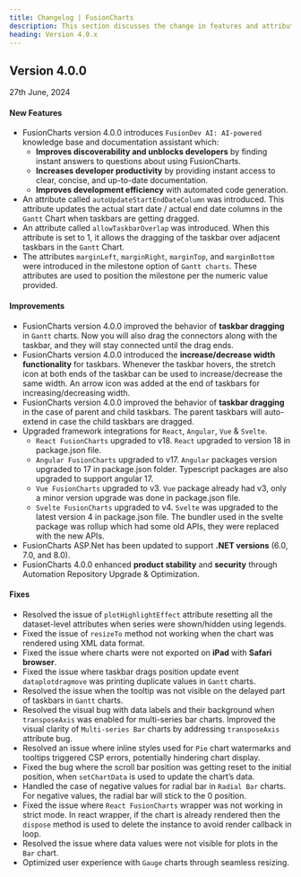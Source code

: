 ```yaml
---
title: Changelog | FusionCharts
description: This section discusses the change in features and attributes with the latest released version.
heading: Version 4.0.x
---
```


<h2 class="sub-heading">Version 4.0.0</h2>

<p class="release-date">27th June, 2024</p>

<h4>New Features</h4>

- FusionCharts version 4.0.0 introduces `FusionDev AI: AI-powered` knowledge base and documentation assistant which:
  - **Improves discoverability and unblocks developers** by finding instant answers to questions about using FusionCharts.
  - **Increases developer productivity** by providing instant access to clear, concise, and up-to-date documentation.
  - **Improves development efficiency** with automated code generation.
- An attribute called `autoUpdateStartEndDateColumn` was introduced. This attribute updates the actual start date / actual end date columns in the `Gantt` Chart when taskbars are getting dragged.
- An attribute called `allowTaskbarOverlap` was introduced. When this attribute is set to 1, it allows the dragging of the taskbar over adjacent taskbars in the `Gantt` Chart.
- The attributes `marginLeft`, `marginRight`, `marginTop`, and `marginBottom` were introduced in the milestone option of `Gantt charts`. These attributes are used to position the milestone per the numeric value provided.

<h4>Improvements</h4>

- FusionCharts version 4.0.0 improved the behavior of **taskbar dragging** in `Gantt` charts. Now you will also drag the connectors along with the taskbar, and they will stay connected until the drag ends.
- FusionCharts version 4.0.0 introduced the **increase/decrease width functionality** for taskbars. Whenever the taskbar hovers, the stretch icon at both ends of the taskbar can be used to increase/decrease the same width. An arrow icon was added at the end of taskbars for increasing/decreasing width.
- FusionCharts version 4.0.0 improved the behavior of **taskbar dragging** in the case of parent and child taskbars. The parent taskbars will auto-extend in case the child taskbars are dragged.
- Upgraded framework integrations for `React`, `Angular`, `Vue` & `Svelte`.
  - `React FusionCharts` upgraded to v18. `React` upgraded to version 18 in package.json file.
  - `Angular FusionCharts` upgraded to v17. `Angular` packages version upgraded to 17 in package.json folder. Typescript packages are also upgraded to support angular 17.
  - `Vue FusionCharts` upgraded to v3. `Vue` package already had v3, only a minor version upgrade was done in package.json file.
  - `Svelte FusionCharts` upgraded to v4. `Svelte` was upgraded to the latest version 4 in package.json file. The bundler used in the svelte package was rollup which had some old APIs, they were replaced with the new APIs.
- FusionCharts ASP.Net has been updated to support **.NET versions** (6.0, 7.0, and 8.0).
- FusionCharts 4.0.0 enhanced **product stability** and **security** through Automation Repository Upgrade & Optimization.  

<h4>Fixes</h4>

- Resolved the issue of `plotHighlightEffect` attribute resetting all the dataset-level attributes when series were shown/hidden using legends.
- Fixed the issue of `resizeTo` method not working when the chart was rendered using XML data format.
- Fixed the issue where charts were not exported on **iPad** with **Safari browser**.
- Fixed the issue where taskbar drags position update event `dataplotdragmove` was printing duplicate values in `Gantt` charts.
- Resolved the issue when the tooltip was not visible on the delayed part of taskbars in `Gantt` charts.
- Resolved the visual bug with data labels and their background when `transposeAxis` was enabled for multi-series bar charts. Improved the visual clarity of `Multi-series Bar` charts by addressing `transposeAxis` attribute bug.
- Resolved an issue where inline styles used for `Pie` chart watermarks and tooltips triggered CSP errors, potentially hindering chart display.
- Fixed the bug where the scroll bar position was getting reset to the initial position, when `setChartData` is used to update the chart’s data.
- Handled the case of negative values for radial bar in `Radial Bar` charts. For negative values, the radial bar will stick to the 0 position.
- Fixed the issue where `React FusionCharts` wrapper was not working in strict mode. In react wrapper, if the chart is already rendered then the `dispose` method is used to delete the instance to avoid render callback in loop.
- Resolved the issue where data values were not visible for plots in the `Bar` chart.
- Optimized user experience with `Gauge` charts through seamless resizing.


